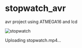 # stopwatch_avr
avr project 
using ATMEGA16 and lcd


![stopwatch](https://user-images.githubusercontent.com/80905710/188471589-d0240cc3-6444-48c2-85aa-e8feb5437ee8.jpg)


Uploading stopwatch.mp4…

